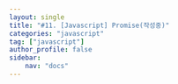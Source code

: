 ```yaml
---
layout: single
title: "#11. [Javascript] Promise(작성중)"
categories: "javascript"
tag: ["javascript"]
author_profile: false
sidebar: 
    nav: "docs"
---
```

